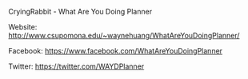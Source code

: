 CryingRabbit - What Are You Doing Planner

Website: http://www.csupomona.edu/~waynehuang/WhatAreYouDoingPlanner/

Facebook: https://www.facebook.com/WhatAreYouDoingPlanner

Twitter: https://twitter.com/WAYDPlanner
